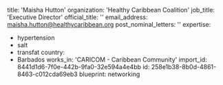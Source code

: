 title: 'Maisha Hutton'
organization: 'Healthy Caribbean Coalition'
job_title: 'Executive Director'
official_title: ''
email_address: maisha.hutton@healthycaribbean.org
post_nominal_letters: ''
expertise:
  - hypertension
  - salt
  - transfat
country:
  - Barbados
works_in: 'CARICOM - Caribbean Community'
import_id: 8441d1d6-7f0e-442b-9fa0-32e594a4e4bb
id: 258e1b38-8b0d-4861-8463-c012cda69eb3
blueprint: networking
